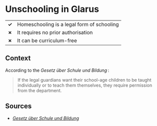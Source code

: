 # Unschooling in Glarus
| | |
|-|-|
| __✓__ | Homeschooling is a legal form of schooling |
| __✗__ | It requires no prior authorisation |
| __✗__ | It can be curriculum-free |

## Context

According to the _Gesetz über Schule und Bildung_ :
> If the legal guardians want their school-age children to be taught individually or to teach them themselves,
> they require permission from the department.

## Sources

* [_Gesetz über Schule und Bildung_](https://gesetze.gl.ch/app/de/texts_of_law/IV%20B%2F1%2F3/versions/1785)
